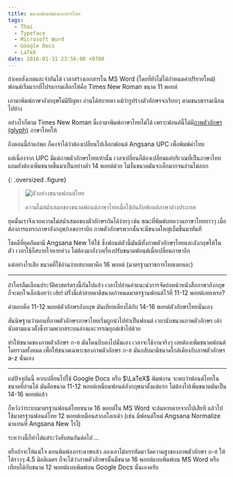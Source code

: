 ```yaml
---
title: ขนาดฟอนต์ของเอกสารไทย
tags:
  - Thai
  - Typeface
  - Microsoft Word
  - Google Docs
  - LaTeX
date: 2016-01-31 23:56:00 +0700
---
```


ถ้าเคยสังเกตและจำกันได้ เวลาสร้างเอกสารใน MS Word (โดยที่ยังไม่ได้กำหนดค่าปริยายใหม่) ฟอนต์เริ่มแรกที่โปรแกรมเลือกให้คือ Times New Roman ขนาด 11 พอยต์

เอามาพิมพ์ภาษาอังกฤษไม่มีปัญหา อ่านได้สบายตา แม้ว่ารูปร่างตัวอักษรจะเรียบๆ ตามขนบธรรมเนียมไปบ้าง

อย่างไรก็ตาม Times New Roman นี้เอามาพิมพ์ภาษาไทยไม่ได้ เพราะฟอนต์นี้ไม่มี[ภาพตัวอักษร (glyph)][glyph] ภาษาไทยให้

ถึงตอนนี้ถ้าแก่พอ ก็คงจำได้ว่าต้องเปลี่ยนไปเลือกฟอนต์ Angsana UPC เพื่อพิมพ์คำไทย

แต่เนื่องจาก UPC มีแต่ภาพตัวอักษรไทยเท่านั้น เวลาเปลี่ยนก็ต้องเปลี่ยนแค่บริเวณที่เป็นภาษาไทย แถมยังต้องเพิ่มขนาดขึ้นมาเป็นอย่างต่ำ 14 พอยต์ด้วย ไม่งั้นขนาดมันจะเล็กมากจนอ่านไม่ออก

{: .oversized .figure}
> ![ตัวอย่างขนาดฟอนต์ไทย](/images/program/misc/thai-font-specimen.png)
>
> ความไม่สม่ำเสมอของขนาดฟอนต์ภาษาไทยเมื่อใช้ปนกับฟอนต์ภาษาต่างประเทศ

ยุคนั้นเราจึงเจอความไม่สม่ำเสมอของตัวอักษรกันได้ง่ายๆ เช่น ขณะที่พิมพ์บทความภาษาไทยยาวๆ เมื่อต้องการแทรกภาษาอังกฤษ/เลขอาราบิก ภาพตัวอักษรพวกนั้นจะมีขนาดใหญ่เบิ้มขึ้นมาทันที

โชคดีที่ยุคถัดมามี Angsana New ให้ใช้ ซึ่งฟอนต์ตัวนี้มันมีทั้งภาพตัวอักษรไทยและอังกฤษให้ในตัว เวลาใช้ก็สบายใจหายห่วง ไม่ต้องมากังวลเรื่องปรับขนาดฟอนต์เมื่อเปลี่ยนภาษาอีก

แต่อย่างไรเสีย ขนาดที่ใช้อ่านง่ายสบายตาคือ 16 พอยต์ (มาตรฐานราชการไทยเลยหละ)

---

ถ้าใครลืมเลือนประวัติศาสตร์ตรงนี้กันไปแล้ว เวลาไปอ่านคำแนะนำการจัดย่อหน้าหนังสือภาษาอังกฤษ ก็จะตกใจเล็กน้อยว่า เฮ้ย! ฝรั่งนี่เค้าสายตาดีขนาดกำหนดมาตรฐานฟอนต์ไว้ที่ 11-12 พอยต์เลยเหรอ?

คำตอบคือ 11-12 พอยต์ตัวอักษรอังกฤษ มันเทียบเคียงได้กับ 14-16 พอยต์ตัวอักษรไทยนั่นเอง

สันนิษฐานว่าตอนที่ภาพตัวอักษรภาษาไทยเริ่มถูกนำไปทำเป็นฟอนต์ เวลานับขนาดภาพตัวอักษร เค้านับตามแนวตั้งซึ่งรวมพวกสระบนล่างและวรรณยุกต์เข้าไปด้วย

ทำให้ขนาดของภาพตัวอักษร ก-ฮ มันโดนบีบลงไปนั่นเอง เวลาจะใช้งานจริงๆ เลยต้องเพิ่มขนาดฟอนต์โดยรวมทั้งหมด เพื่อให้ขนาดเฉพาะของภาพตัวอักษร ก-ฮ มันกลับมามีขนาดใกล้เคียงกับภาพตัวอักษร a-z นั่นเอง

---

แต่ปัจจุบันนี้ หากเปลี่ยนไปใช้ Google Docs หรือ $\LaTeX$ พิมพ์งาน จะพบว่าฟอนต์ไทยในขนาดที่อ่านได้ มันคือขนาด 11-12 พอยต์เหมือนฟอนต์อังกฤษมาตั้งแต่แรก ไม่ต้องไปเพิ่มขนาดมันเป็น 14-16 พอยต์แล้ว

ก็หวังว่าระบบมาตรฐานฟอนต์ไทยขนาด 16 พอยต์ใน MS Word จะล้มหายตายจากไปเสียที แล้วไปใช้มาตรฐานฟอนต์ไทย 12 พอยต์เหมือนสากลโลกเค้า (เช่น มีฟอนต์ใหม่ Angsana Normalize มาแทนที่ Angsana New ไรงี้)

ระหว่างนี้ก็ทำได้แต่ระวังสับสนกันต่อไป ...

หรือถ้าจะให้แน่ใจ ตอนพิมพ์ลงกระดาษแล้ว ลองเอาไม้บรรทัดมาวัดความสูงของภาพตัวอักษร ก-ฮ ให้ได้ราวๆ 4.5 มิลลิเมตร ก็จะได้ว่าภาพตัวอักษรนั้นมีขนาด 16 พอยต์แบบพิมพ์บน MS Word หรือเทียบได้กับขนาด 12 พอยต์แบบพิมพ์บน Google Docs นั่นเองครับ


[glyph]: //en.wikipedia.org/wiki/Glyph
